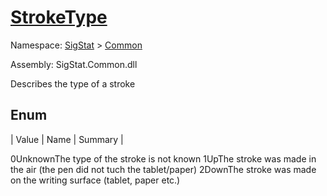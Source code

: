 # [StrokeType](./StrokeType.md)
Namespace: [SigStat]() > [Common](./README.md)

Assembly: SigStat.Common.dll


Describes the type of a stroke

##	Enum

| Value | Name | Summary | 

0UnknownThe type of the stroke is not known
1UpThe stroke was made in the air (the pen did not tuch the tablet/paper)
2DownThe stroke was made on the writing surface (tablet, paper etc.)


